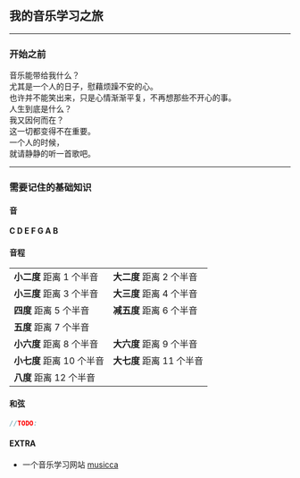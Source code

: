 ## 我的音乐学习之旅

---
### 开始之前
音乐能带给我什么？    
尤其是一个人的日子，慰藉烦躁不安的心。  
也许并不能笑出来，只是心情渐渐平复，不再想那些不开心的事。  
人生到底是什么？  
我又因何而在？  
这一切都变得不在重要。  
一个人的时候，  
就请静静的听一首歌吧。 

---  
### 需要记住的基础知识
#### 音
**C D E F G A B**
#### 音程
|||
|  ----  | ----  |
| **小二度** 距离 1 个半音  | **大二度** 距离 2 个半音 |
| **小三度** 距离 3 个半音  | **大三度** 距离 4 个半音 |
| **四度**   距离 5 个半音  | **减五度** 距离 6 个半音 |
| **五度** 距离 7 个半音|
| **小六度** 距离 8 个半音  | **大六度** 距离 9 个半音 |
| **小七度** 距离 10 个半音  | **大七度** 距离 11 个半音 |
| **八度** 距离 12 个半音  |
#### 和弦
```c
//TODO:
```

#### EXTRA
- 一个音乐学习网站 [musicca](https://www.musicca.com/)
